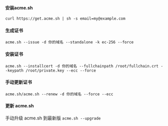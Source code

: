 #### 安装acme.sh
    curl https://get.acme.sh | sh -s email=my@example.com

#### 生成证书
    acme.sh --issue -d 你的域名 --standalone -k ec-256 --force

#### 安装证书
    acme.sh --installcert -d 你的域名 --fullchainpath /root/fullchain.crt --keypath /root/private.key --ecc --force

#### 手动更新证书
    acme.sh/acme.sh --renew -d 你的域名 --force --ecc

#### 更新 acme.sh

手动升级 acme.sh 到最新版 `acme.sh --upgrade`
